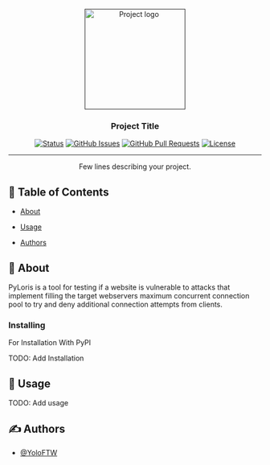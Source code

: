<p align="center">
  <a href="" rel="noopener">
 <img width=200px height=200px src="https://i.imgur.com/6wj0hh6.jpg" alt="Project logo"></a>
</p>

<h3 align="center">Project Title</h3>

<div align="center">

[![Status](https://img.shields.io/badge/status-active-success.svg)]()
[![GitHub Issues](https://img.shields.io/github/issues/kylelobo/The-Documentation-Compendium.svg)](https://github.com/kylelobo/The-Documentation-Compendium/issues)
[![GitHub Pull Requests](https://img.shields.io/github/issues-pr/kylelobo/The-Documentation-Compendium.svg)](https://github.com/kylelobo/The-Documentation-Compendium/pulls)
[![License](https://img.shields.io/badge/license-MIT-blue.svg)](/LICENSE)

</div>

---

<p align="center"> Few lines describing your project.
    <br> 
</p>

## 📝 Table of Contents

- [About](#about)
- [Usage](#usage)

- [Authors](#authors)

## 🧐 About <a name = "about"></a>

PyLoris is a tool for testing if a website is vulnerable to attacks that implement filling the target webservers maximum concurrent connection pool to try and deny additional
connection attempts from clients.

### Installing

For Installation With PyPI

TODO: Add Installation

## 🎈 Usage <a name="usage"></a>

TODO: Add usage
## ✍️ Authors <a name = "authors"></a>

- [@YoloFTW](https://github.com/YoloFTW)


